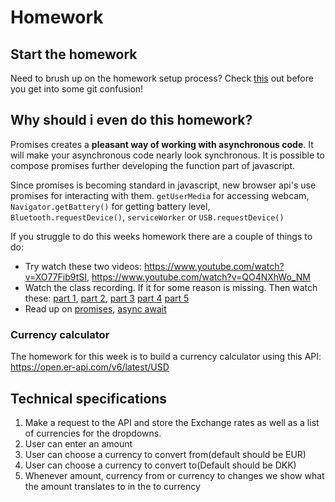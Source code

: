 # Homework

## Start the homework

Need to brush up on the homework setup process? Check [this](https://github.com/HackYourFuture-CPH/Git/blob/main/homework-submission.md) out before you get into some git confusion!

## Why should i even do this homework?

Promises creates a **pleasant way of working with asynchronous code**. It will make your asynchronous code nearly look synchronous. It is possible to compose promises further developing the function part of javascript.

Since promises is becoming standard in javascript, new browser api's use promises for interacting with them. `getUserMedia` for accessing webcam, `Navigator.getBattery()` for getting battery level, `Bluetooth.requestDevice()`, `serviceWorker` or `USB.requestDevice()`

If you struggle to do this weeks homework there are a couple of things to do:

- Try watch these two videos: https://www.youtube.com/watch?v=XO77Fib9tSI, https://www.youtube.com/watch?v=QO4NXhWo_NM
- Watch the class recording. If it for some reason is missing. Then watch these: [part 1](https://www.youtube.com/watch?v=SDr1FCqqjAs), [part 2](https://www.youtube.com/watch?v=V82nhqIYWP0), [part 3](https://www.youtube.com/watch?v=iQgYX5tB7gs) [part 4](https://www.youtube.com/watch?v=RYdLBdHZMCU) [part 5](https://www.youtube.com/watch?v=A41NxevmHwI)
- Read up on [promises](https://javascript.info/promise-basics), [async await](https://javascript.info/async-await)

### Currency calculator
The homework for this week is to build a currency calculator using this API: https://open.er-api.com/v6/latest/USD

## Technical specifications
1. Make a request to the API and store the Exchange rates as well as a list of currencies for the dropdowns.
2. User can enter an amount
3. User can choose a currency to convert from(default should be EUR)
4. User can choose a currency to convert to(Default should be DKK)
5. Whenever amount, currency from or currency to changes we show what the amount translates to in the to currency

